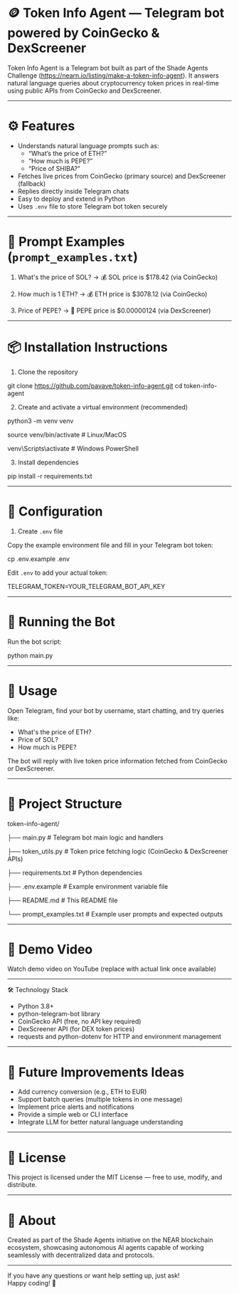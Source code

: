 # 🪙 Token Info Agent — Telegram bot powered by CoinGecko & DexScreener

Token Info Agent is a Telegram bot built as part of the Shade Agents Challenge (https://nearn.io/listing/make-a-token-info-agent). It answers natural language queries about cryptocurrency token prices in real-time using public APIs from CoinGecko and DexScreener.

---

# ⚙️ Features

- Understands natural language prompts such as:
  - “What’s the price of ETH?”
  - “How much is PEPE?”
  - “Price of SHIBA?”
- Fetches live prices from CoinGecko (primary source) and DexScreener (fallback)
- Replies directly inside Telegram chats
- Easy to deploy and extend in Python
- Uses `.env` file to store Telegram bot token securely

---

# 🧩 Prompt Examples (`prompt_examples.txt`)

1. What's the price of SOL?
→ 💰 SOL price is $178.42 (via CoinGecko)

2. How much is 1 ETH?
→ 💰 ETH price is $3078.12 (via CoinGecko)

3. Price of PEPE?
→ 💱 PEPE price is $0.00000124 (via DexScreener)

---

# 📦 Installation Instructions

1. Clone the repository

git clone https://github.com/pavave/token-info-agent.git
cd token-info-agent


2. Create and activate a virtual environment (recommended)

python3 -m venv venv

source venv/bin/activate # Linux/MacOS

venv\Scripts\activate # Windows PowerShell


3. Install dependencies

pip install -r requirements.txt


---

# 🔐 Configuration

1. Create `.env` file

Copy the example environment file and fill in your Telegram bot token:

cp .env.example .env


Edit `.env` to add your actual token:

TELEGRAM_TOKEN=YOUR_TELEGRAM_BOT_API_KEY


---

# 🚀 Running the Bot

Run the bot script:

python main.py


---

# 💬 Usage

Open Telegram, find your bot by username, start chatting, and try queries like:

- What's the price of ETH?
- Price of SOL?
- How much is PEPE?

The bot will reply with live token price information fetched from CoinGecko or DexScreener.

---

# 📁 Project Structure

token-info-agent/

├── main.py # Telegram bot main logic and handlers

├── token_utils.py # Token price fetching logic (CoinGecko & DexScreener APIs)

├── requirements.txt # Python dependencies

├── .env.example # Example environment variable file

├── README.md # This README file

└── prompt_examples.txt # Example user prompts and expected outputs


---

# 🎥 Demo Video

Watch demo video on YouTube (replace with actual link once available)

---

🛠 Technology Stack

- Python 3.8+
- python-telegram-bot library
- CoinGecko API (free, no API key required)
- DexScreener API (for DEX token prices)
- requests and python-dotenv for HTTP and environment management

---

# 🧠 Future Improvements Ideas

- Add currency conversion (e.g., ETH to EUR)
- Support batch queries (multiple tokens in one message)
- Implement price alerts and notifications
- Provide a simple web or CLI interface
- Integrate LLM for better natural language understanding

---

# 📜 License

This project is licensed under the MIT License — free to use, modify, and distribute.

---

# 🤖 About

Created as part of the Shade Agents initiative on the NEAR blockchain ecosystem, showcasing autonomous AI agents capable of working seamlessly with decentralized data and protocols.

---

If you have any questions or want help setting up, just ask!  
Happy coding! 🚀
